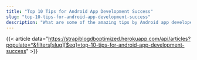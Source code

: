```yaml
---
title: "Top 10 Tips for Android App Development Success"
slug: "top-10-tips-for-android-app-development-success"
description: "What are some of the amazing tips by Android app developers to create and launch a successful app for Android devices? Do you want 10 trusted Android app development tips?"
---
```


{{< article data="https://strapiblogdboptimized.herokuapp.com/api/articles?populate=*&filters[slug][$eq]=top-10-tips-for-android-app-development-success" >}}
